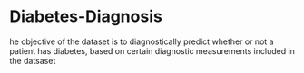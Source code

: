 # Diabetes-Diagnosis
he objective of the dataset is to diagnostically predict whether or not a patient has diabetes, based on certain diagnostic measurements included in the datsaset
